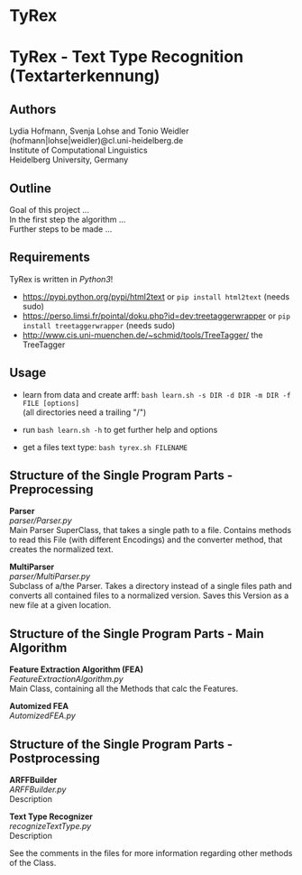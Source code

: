 # TyRex
TyRex - Text Type Recognition (Textarterkennung)
========================================================================

Authors
-------
Lydia Hofmann, Svenja Lohse and Tonio Weidler  
(hofmann|lohse|weidler)@cl.uni-heidelberg.de  
Institute of Computational Linguistics  
Heidelberg University, Germany  

Outline  
----
Goal of this project ...  
In the first step the algorithm ...  
Further steps to be made ...  
  
Requirements  
------------
TyRex is written in *Python3*!  
  - https://pypi.python.org/pypi/html2text or ```pip install html2text``` (needs sudo)  
  - https://perso.limsi.fr/pointal/doku.php?id=dev:treetaggerwrapper or ```pip install treetaggerwrapper``` (needs sudo)  
  - http://www.cis.uni-muenchen.de/~schmid/tools/TreeTagger/ the TreeTagger  
  
Usage  
-----  
  - learn from data and create arff: ```bash learn.sh -s DIR -d DIR -m DIR -f FILE [options]```  
    (all directories need a trailing "/")
  - run ```bash learn.sh -h``` to get further help and options
  
  - get a files text type: ```bash tyrex.sh FILENAME```
  
Structure of the Single Program Parts - Preprocessing  
---------------------------------------------------------------
**Parser**    
*parser/Parser.py*  
Main Parser SuperClass, that takes a single path to a file. Contains methods to read this File (with different Encodings) and the converter method, that creates the normalized text.

**MultiParser**    
*parser/MultiParser.py*  
Subclass of a/the Parser. Takes a directory instead of a single files path and converts all contained files to a normalized version. Saves this Version as a new file at a given location.

Structure of the Single Program Parts - Main Algorithm  
----------------------------------------------------------------
**Feature Extraction Algorithm (FEA)**  
*FeatureExtractionAlgorithm.py*  
Main Class, containing all the Methods that calc the Features.

**Automized FEA**  
*AutomizedFEA.py*

Structure of the Single Program Parts - Postprocessing  
----------------------------------------------------------------
**ARFFBuilder**  
*ARFFBuilder.py*  
Description  

**Text Type Recognizer**  
*recognizeTextType.py*  
Description  

See the comments in the files for more information regarding other methods of the Class.  
